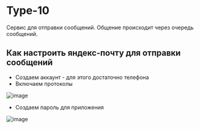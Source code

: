 # Type-10

Сервис для отправки сообщений.
Общение происходит через очередь сообщений.

## Как настроить яндекс-почту для отправки сообщений

* Создаем аккаунт - для этого достаточно телефона
* Включаем протоколы

![image](https://github.com/timattt/TypeTen/assets/25401699/5593e23a-f66d-438f-80e9-4737f89d71cd)

* Создаем пароль для приложения

![image](https://github.com/timattt/TypeTen/assets/25401699/e1919674-e790-4ce7-b24a-00487e467a6a)

 

